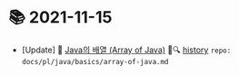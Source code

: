 # 📚 2021-11-15
- [Update] 📙 [Java의 배열 (Array of Java)](https://til.qriositylog.com/featured/pl/java/basics/array-of-java) 📃🔍 [history](https://github.com/Queue-ri/TIL/commits/main/docs/pl/java/basics/array-of-java.md?since=2021-11-15T00:00:00Z&until=2021-11-15T23:59:59Z) `repo: docs/pl/java/basics/array-of-java.md`
